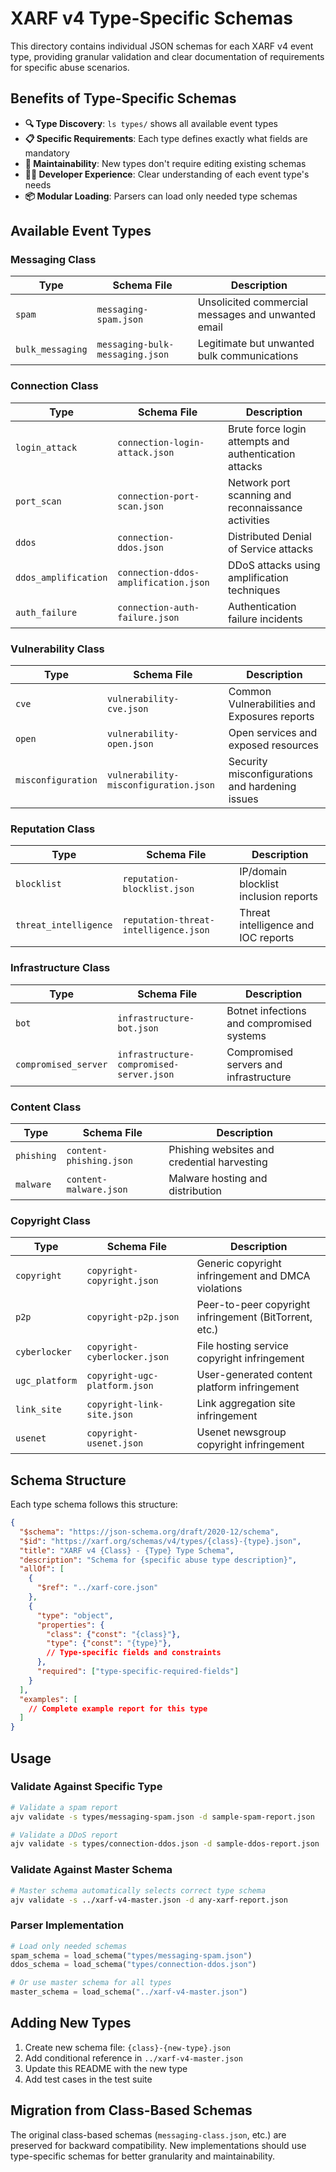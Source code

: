 # XARF v4 Type-Specific Schemas

This directory contains individual JSON schemas for each XARF v4 event type, providing granular validation and clear documentation of requirements for specific abuse scenarios.

## Benefits of Type-Specific Schemas

- **🔍 Type Discovery**: `ls types/` shows all available event types  
- **📋 Specific Requirements**: Each type defines exactly what fields are mandatory
- **🔧 Maintainability**: New types don't require editing existing schemas
- **👨‍💻 Developer Experience**: Clear understanding of each event type's needs
- **📦 Modular Loading**: Parsers can load only needed type schemas

## Available Event Types

### Messaging Class
| Type | Schema File | Description |
|------|-------------|-------------|
| `spam` | `messaging-spam.json` | Unsolicited commercial messages and unwanted email |
| `bulk_messaging` | `messaging-bulk-messaging.json` | Legitimate but unwanted bulk communications |

### Connection Class  
| Type | Schema File | Description |
|------|-------------|-------------|
| `login_attack` | `connection-login-attack.json` | Brute force login attempts and authentication attacks |
| `port_scan` | `connection-port-scan.json` | Network port scanning and reconnaissance activities |
| `ddos` | `connection-ddos.json` | Distributed Denial of Service attacks |
| `ddos_amplification` | `connection-ddos-amplification.json` | DDoS attacks using amplification techniques |
| `auth_failure` | `connection-auth-failure.json` | Authentication failure incidents |

### Vulnerability Class
| Type | Schema File | Description |
|------|-------------|-------------|
| `cve` | `vulnerability-cve.json` | Common Vulnerabilities and Exposures reports |
| `open` | `vulnerability-open.json` | Open services and exposed resources |
| `misconfiguration` | `vulnerability-misconfiguration.json` | Security misconfigurations and hardening issues |

### Reputation Class
| Type | Schema File | Description |
|------|-------------|-------------|
| `blocklist` | `reputation-blocklist.json` | IP/domain blocklist inclusion reports |
| `threat_intelligence` | `reputation-threat-intelligence.json` | Threat intelligence and IOC reports |

### Infrastructure Class
| Type | Schema File | Description |
|------|-------------|-------------|
| `bot` | `infrastructure-bot.json` | Botnet infections and compromised systems |
| `compromised_server` | `infrastructure-compromised-server.json` | Compromised servers and infrastructure |

### Content Class
| Type | Schema File | Description |
|------|-------------|-------------|
| `phishing` | `content-phishing.json` | Phishing websites and credential harvesting |
| `malware` | `content-malware.json` | Malware hosting and distribution |

### Copyright Class
| Type | Schema File | Description |
|------|-------------|-------------|
| `copyright` | `copyright-copyright.json` | Generic copyright infringement and DMCA violations |
| `p2p` | `copyright-p2p.json` | Peer-to-peer copyright infringement (BitTorrent, etc.) |
| `cyberlocker` | `copyright-cyberlocker.json` | File hosting service copyright infringement |
| `ugc_platform` | `copyright-ugc-platform.json` | User-generated content platform infringement |
| `link_site` | `copyright-link-site.json` | Link aggregation site infringement |
| `usenet` | `copyright-usenet.json` | Usenet newsgroup copyright infringement |

## Schema Structure

Each type schema follows this structure:

```json
{
  "$schema": "https://json-schema.org/draft/2020-12/schema",
  "$id": "https://xarf.org/schemas/v4/types/{class}-{type}.json",
  "title": "XARF v4 {Class} - {Type} Type Schema",
  "description": "Schema for {specific abuse type description}",
  "allOf": [
    {
      "$ref": "../xarf-core.json"
    },
    {
      "type": "object",
      "properties": {
        "class": {"const": "{class}"},
        "type": {"const": "{type}"},
        // Type-specific fields and constraints
      },
      "required": ["type-specific-required-fields"]
    }
  ],
  "examples": [
    // Complete example report for this type
  ]
}
```

## Usage

### Validate Against Specific Type
```bash
# Validate a spam report
ajv validate -s types/messaging-spam.json -d sample-spam-report.json

# Validate a DDoS report  
ajv validate -s types/connection-ddos.json -d sample-ddos-report.json
```

### Validate Against Master Schema
```bash
# Master schema automatically selects correct type schema
ajv validate -s ../xarf-v4-master.json -d any-xarf-report.json
```

### Parser Implementation
```python
# Load only needed schemas
spam_schema = load_schema("types/messaging-spam.json")  
ddos_schema = load_schema("types/connection-ddos.json")

# Or use master schema for all types
master_schema = load_schema("../xarf-v4-master.json")
```

## Adding New Types

1. Create new schema file: `{class}-{new-type}.json`
2. Add conditional reference in `../xarf-v4-master.json`
3. Update this README with the new type
4. Add test cases in the test suite

## Migration from Class-Based Schemas

The original class-based schemas (`messaging-class.json`, etc.) are preserved for backward compatibility. New implementations should use type-specific schemas for better granularity and maintainability.